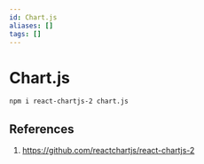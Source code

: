```yaml
---
id: Chart.js
aliases: []
tags: []
---
```


# Chart.js

```bash
npm i react-chartjs-2 chart.js
```

## References

1. https://github.com/reactchartjs/react-chartjs-2
